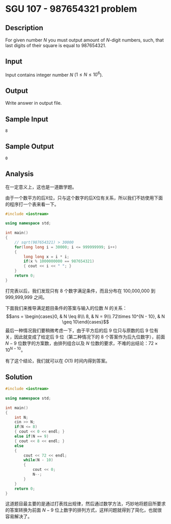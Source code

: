 # SGU 107 - 987654321 problem


## Description

For given number $N$ you must output amount of $N$-digit numbers, such, that last digits of their square is equal to 987654321.

## Input

Input contains integer number $N$ ($1\leq N\leq 10^6$).

## Output

Write answer in output file.

## Sample Input

```
8
```

## Sample Output

```
0
```

## Analysis

在一定意义上，这也是一道数学题。

由于一个数平方的后X位，只与这个数字的后X位有关系，所以我们不妨使用下面的程序打一个表来看一下。

```cpp
#include <iostream>
 
using namespace std;
 
int main()
{
    // sqrt(987654321) > 30000
    for(long long i = 30000; i <= 999999999; i++)
    {
        long long x = i * i;
        if(x % 1000000000 == 987654321)
        { cout << i << " "; }
    }
    return 0;
}
```

打完表以后，我们发现只有 8 个数字满足条件，而且分布在 100,000,000 到 999,999,999 之间。

下面我们来推导满足题目条件的答案与输入的位数 $N$ 的关系：$$ans = \begin{cases}0, & N \leq 8\\\ 8, & N = 9\\\ 72\times 10^{N - 10}, & N \geq 10\end{cases}$$ 最后一种情况我们要稍微考虑一下，由于平方后的后 9 位只与原数的后 9 位有关，因此就变成了给定后 9 位（第二种情况下的 8 个答案作为后九位数字），前面 $N-9$ 位数字的方案数，由排列组合以及 $N$ 位数的要求，不难的出结论：$72 \times 10^{N - 10}$。

有了这个结论，我们就可以在 $O(1)$ 时间内得到答案。

## Solution

```cpp
#include <iostream>
 
using namespace std;
 
int main()
{
    int N;
    cin >> N;
    if(N <= 8)
    { cout << 0 << endl; }
    else if(N == 9)
    { cout << 8 << endl; }
    else
    {
        cout << 72 << endl;
        while(N - 10)
        {
            cout << 0;
            N--;
        }
    }
    return 0;
}
```

这道题目最主要的是通过打表找出规律，然后通过数学方法，巧妙地将题目所要求的答案转换为前面 $N-9$ 位上数字的排列方式，这样问题就得到了简化，也就很容易解决了。
